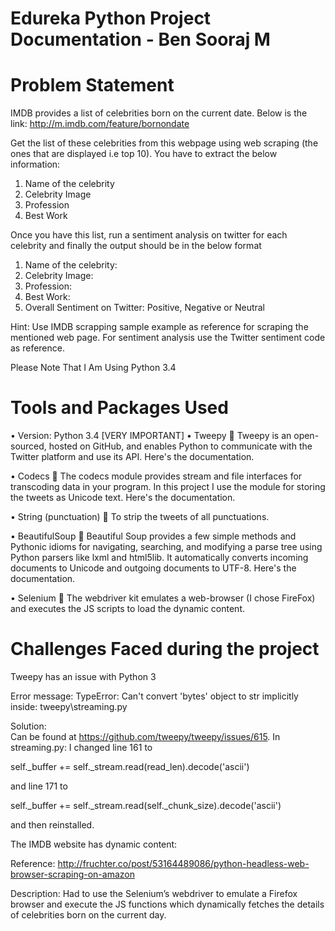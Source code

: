 # Edureka Python Project Documentation -	Ben Sooraj M

# Problem Statement
IMDB provides a list of celebrities born on the current date. Below is the link:
http://m.imdb.com/feature/bornondate

Get the list of these celebrities from this webpage using web scraping (the ones that are displayed i.e top 10). You have to extract the below information:

1.	Name of the celebrity
2.	Celebrity Image
3.	Profession
4.	Best Work

Once you have this list, run a sentiment analysis on twitter for each celebrity and finally the output should be in the below format

1.	Name of the celebrity:
2.	Celebrity Image:
3.	Profession:
4.	Best Work:
5.	Overall Sentiment on Twitter: Positive, Negative or Neutral

Hint: Use IMDB scrapping sample example as reference for scraping the mentioned web page. For sentiment analysis use the Twitter sentiment code as reference.

Please Note That I Am Using Python 3.4

# Tools and Packages Used

•	Version: Python 3.4 [VERY IMPORTANT]
•	Tweepy  Tweepy is an open-sourced, hosted on GitHub, and enables Python to communicate with the Twitter platform and use its API. Here's the documentation.

•	Codecs  The codecs module provides stream and file interfaces for transcoding data in your program. In this project I use the module for storing the tweets as Unicode text. Here's the documentation.

•	String (punctuation)  To strip the tweets of all punctuations.

•	BeautifulSoup  Beautiful Soup provides a few simple methods and Pythonic idioms for navigating, searching, and modifying a parse tree using Python parsers like lxml and html5lib. It automatically converts incoming documents to Unicode and outgoing documents to UTF-8. Here's the documentation.

•	Selenium  The webdriver kit emulates a web-browser (I chose FireFox) and executes the JS scripts to load the dynamic  content.

# Challenges Faced during the project

Tweepy has an issue with Python 3

Error message: 
 TypeError: Can't convert 'bytes' object to str implicitly inside: tweepy\streaming.py

Solution:  
Can be found at https://github.com/tweepy/tweepy/issues/615. In streaming.py: I changed line 161 to

self._buffer += self._stream.read(read_len).decode('ascii')

and line 171 to

self._buffer += self._stream.read(self._chunk_size).decode('ascii')

and then reinstalled.

The IMDB website has dynamic content:

Reference: 
http://fruchter.co/post/53164489086/python-headless-web-browser-scraping-on-amazon

Description:
Had to use the Selenium’s webdriver to emulate a Firefox browser and execute the JS functions which dynamically fetches the details of celebrities born on the current day.


